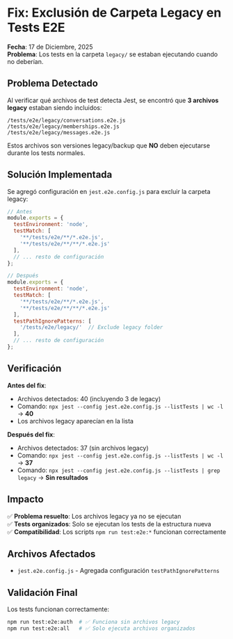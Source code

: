 # Fix: Exclusión de Carpeta Legacy en Tests E2E

**Fecha**: 17 de Diciembre, 2025  
**Problema**: Los tests en la carpeta `legacy/` se estaban ejecutando cuando no deberían.

## Problema Detectado

Al verificar qué archivos de test detecta Jest, se encontró que **3 archivos legacy** estaban siendo incluidos:

```
/tests/e2e/legacy/conversations.e2e.js
/tests/e2e/legacy/memberships.e2e.js  
/tests/e2e/legacy/messages.e2e.js
```

Estos archivos son versiones legacy/backup que **NO** deben ejecutarse durante los tests normales.

## Solución Implementada

Se agregó configuración en `jest.e2e.config.js` para excluir la carpeta legacy:

```javascript
// Antes
module.exports = {
  testEnvironment: 'node',
  testMatch: [
    '**/tests/e2e/**/*.e2e.js',
    '**/tests/e2e/**/**/*.e2e.js'
  ],
  // ... resto de configuración
};

// Después
module.exports = {
  testEnvironment: 'node',
  testMatch: [
    '**/tests/e2e/**/*.e2e.js',
    '**/tests/e2e/**/**/*.e2e.js'
  ],
  testPathIgnorePatterns: [
    '/tests/e2e/legacy/'  // Exclude legacy folder
  ],
  // ... resto de configuración
};
```

## Verificación

**Antes del fix**:
- Archivos detectados: 40 (incluyendo 3 de legacy)
- Comando: `npx jest --config jest.e2e.config.js --listTests | wc -l` → **40**
- Los archivos legacy aparecían en la lista

**Después del fix**:
- Archivos detectados: 37 (sin archivos legacy)
- Comando: `npx jest --config jest.e2e.config.js --listTests | wc -l` → **37**  
- Comando: `npx jest --config jest.e2e.config.js --listTests | grep legacy` → **Sin resultados**

## Impacto

✅ **Problema resuelto**: Los archivos legacy ya no se ejecutan  
✅ **Tests organizados**: Solo se ejecutan los tests de la estructura nueva  
✅ **Compatibilidad**: Los scripts `npm run test:e2e:*` funcionan correctamente  

## Archivos Afectados

- `jest.e2e.config.js` - Agregada configuración `testPathIgnorePatterns`

## Validación Final

Los tests funcionan correctamente:
```bash
npm run test:e2e:auth  # ✅ Funciona sin archivos legacy
npm run test:e2e:all   # ✅ Solo ejecuta archivos organizados
``` 